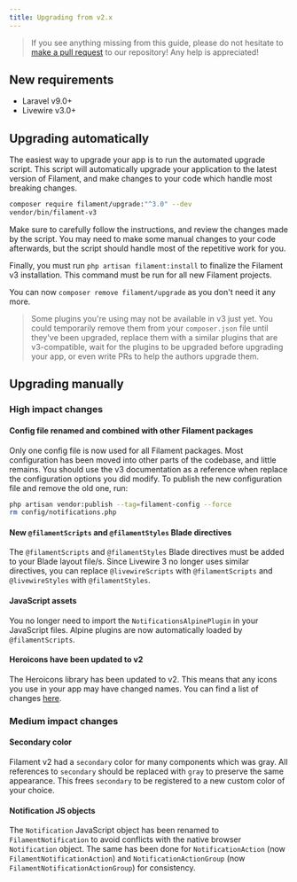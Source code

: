 ```yaml
---
title: Upgrading from v2.x
---
```


> If you see anything missing from this guide, please do not hesitate to [make a pull request](https://github.com/filamentphp/filament/edit/3.x/packages/notifications/docs/07-upgrade-guide.md) to our repository! Any help is appreciated!

## New requirements

- Laravel v9.0+
- Livewire v3.0+

## Upgrading automatically

The easiest way to upgrade your app is to run the automated upgrade script. This script will automatically upgrade your application to the latest version of Filament, and make changes to your code which handle most breaking changes.

```bash
composer require filament/upgrade:"^3.0" --dev
vendor/bin/filament-v3
```

Make sure to carefully follow the instructions, and review the changes made by the script. You may need to make some manual changes to your code afterwards, but the script should handle most of the repetitive work for you.

Finally, you must run `php artisan filament:install` to finalize the Filament v3 installation. This command must be run for all new Filament projects.

You can now `composer remove filament/upgrade` as you don't need it any more.

> Some plugins you're using may not be available in v3 just yet. You could temporarily remove them from your `composer.json` file until they've been upgraded, replace them with a similar plugins that are v3-compatible, wait for the plugins to be upgraded before upgrading your app, or even write PRs to help the authors upgrade them.

## Upgrading manually

### High impact changes

#### Config file renamed and combined with other Filament packages

Only one config file is now used for all Filament packages. Most configuration has been moved into other parts of the codebase, and little remains. You should use the v3 documentation as a reference when replace the configuration options you did modify. To publish the new configuration file and remove the old one, run:

```bash
php artisan vendor:publish --tag=filament-config --force
rm config/notifications.php
```

#### New `@filamentScripts` and `@filamentStyles` Blade directives

The `@filamentScripts` and `@filamentStyles` Blade directives must be added to your Blade layout file/s. Since Livewire 3 no longer uses similar directives, you can replace `@livewireScripts` with `@filamentScripts`  and `@livewireStyles` with `@filamentStyles`.

#### JavaScript assets

You no longer need to import the `NotificationsAlpinePlugin` in your JavaScript files. Alpine plugins are now automatically loaded by `@filamentScripts`.

#### Heroicons have been updated to v2

The Heroicons library has been updated to v2. This means that any icons you use in your app may have changed names. You can find a list of changes [here](https://github.com/tailwindlabs/heroicons/releases/tag/v2.0.0).

### Medium impact changes

#### Secondary color

Filament v2 had a `secondary` color for many components which was gray. All references to `secondary` should be replaced with `gray` to preserve the same appearance. This frees `secondary` to be registered to a new custom color of your choice.

#### Notification JS objects

The `Notification` JavaScript object has been renamed to `FilamentNotification` to avoid conflicts with the native browser `Notification` object. The same has been done for `NotificationAction` (now `FilamentNotificationAction`) and `NotificationActionGroup` (now `FilamentNotificationActionGroup`) for consistency.
